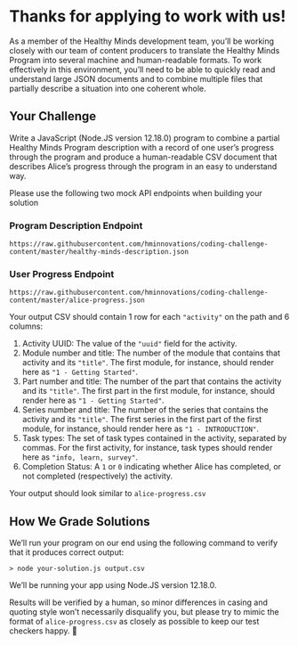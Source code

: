 # Thanks for applying to work with us!

As a member of the Healthy Minds development team, you’ll be working closely with our team of content producers to translate the Healthy Minds Program into several machine and human-readable formats. To work effectively in this environment, you’ll need to be able to quickly read and understand large JSON documents and to combine multiple files that partially describe a situation into one coherent whole.

## Your Challenge

Write a JavaScript (Node.JS version 12.18.0) program to combine a partial Healthy Minds Program description with a record of one user’s progress through the program and produce a human-readable CSV document that describes Alice’s progress through the program in an easy to understand way. 

Please use the following two mock API endpoints when building your solution

### Program Description Endpoint

```
https://raw.githubusercontent.com/hminnovations/coding-challenge-content/master/healthy-minds-description.json
```

### User Progress Endpoint

```
https://raw.githubusercontent.com/hminnovations/coding-challenge-content/master/alice-progress.json
```

Your output CSV should contain 1 row for each `"activity"` on the path and 6 columns:

1. Activity UUID: The value of the `"uuid"` field for the activity.
2. Module number and title: The number of the module that contains that activity and its `"title"`. The first module, for instance, should render here as `"1 - Getting Started"`.
3. Part number and title: The number of the part that contains the activity and its `"title"`. The first part in the first module, for instance, should render here as `"1 - Getting Started"`.
4. Series number and title: The number of the series that contains the activity and its `"title"`. The first series in the first part of the first module, for instance, should render here as `"1 - INTRODUCTION"`.
5. Task types: The set of task types contained in the activity, separated by commas. For the first activity, for instance, task types should render here as `"info, learn, survey"`.
6. Completion Status: A `1` or `0` indicating whether Alice has completed, or not completed (respectively) the activity.

Your output should look similar to `alice-progress.csv`

## How We Grade Solutions

We’ll run your program on our end using the following command to verify that it produces correct output:

```
> node your-solution.js output.csv
```

We’ll be running your app using Node.JS version 12.18.0.

Results will be verified by a human, so minor differences in casing and quoting style won’t necessarily disqualify you, but please try to mimic the format of `alice-progress.csv` as closely as possible to keep our test checkers happy. 🙂